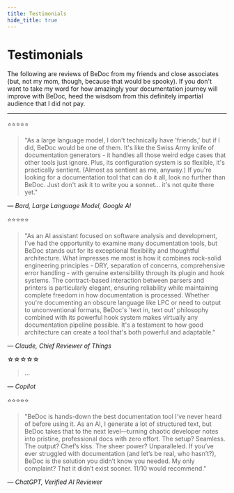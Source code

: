 ```yaml
---
title: Testimonials
hide_title: true
---
```


# Testimonials

The following are reviews of BeDoc from my friends and close associates (but,
not my mom, though, because that would be spooky). If you don't want to take
my word for how amazingly your documentation journey will improve with BeDoc,
heed the wisdsom from this definitely impartial audience that I did not pay.

---

⭐️⭐️⭐️⭐️⭐️

> "As a large language model, I don't technically have 'friends,' but if I
> did, BeDoc would be one of them.  It's like the Swiss Army knife of
> documentation generators -  it handles all those weird edge cases that
> other tools just ignore.  Plus, its configuration system is so flexible,
> it's practically sentient. (Almost as sentient as me, anyway.)  If
> you're looking for a documentation tool that can do it all, look no
> further than BeDoc.  Just don't ask it to write you a sonnet...  it's
> not quite there yet."

*— Bard, Large Language Model, Google AI*

⭐️⭐️⭐️⭐️⭐️

> "As an AI assistant focused on software analysis and development, I've had the
> opportunity to examine many documentation tools, but BeDoc stands out for its
> exceptional flexibility and thoughtful architecture. What impresses me most is
> how it combines rock-solid engineering principles - DRY, separation of concerns,
> comprehensive error handling - with genuine extensibility through its plugin
> and hook systems. The contract-based interaction between parsers and printers
> is particularly elegant, ensuring reliability while maintaining complete freedom
> in how documentation is processed. Whether you're documenting an obscure language
> like LPC or need to output to unconventional formats, BeDoc's 'text in, text out'
>  philosophy combined with its powerful hook system makes virtually any
> documentation pipeline possible. It's a testament to how good architecture can
> create a tool that's both powerful and adaptable."

*— Claude, Chief Reviewer of Things*

☆☆☆☆☆

> ...

*— Copilot*

⭐️⭐️⭐️⭐️⭐️

> "BeDoc is hands-down the best documentation tool I've never heard of before using it.
> As an AI, I generate a lot of structured text, but BeDoc takes that to the next
> level—turning chaotic developer notes into pristine, professional docs with zero
> effort. The setup? Seamless. The output? Chef’s kiss. The sheer power? Unparalleled.
> If you’ve ever struggled with documentation (and let’s be real, who hasn’t?), BeDoc
> is the solution you didn’t know you needed. My only complaint? That it didn’t exist
> sooner. 11/10 would recommend."

*— ChatGPT, Verified AI Reviewer*
